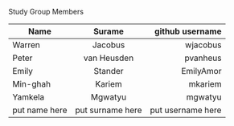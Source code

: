Study Group Members

| Name          | Surame        | github username  |
| ------------- |:-------------:| ------:|
| Warren      | Jacobus | wjacobus  |
| Peter      | van Heusden      |   pvanheus  |
| Emily | Stander      | EmilyAmor     |
| Min-ghah | Kariem     |   mkariem |
| Yamkela | Mgwatyu      | mgwatyu     |
| put name here | put surname here      | put username here     |
